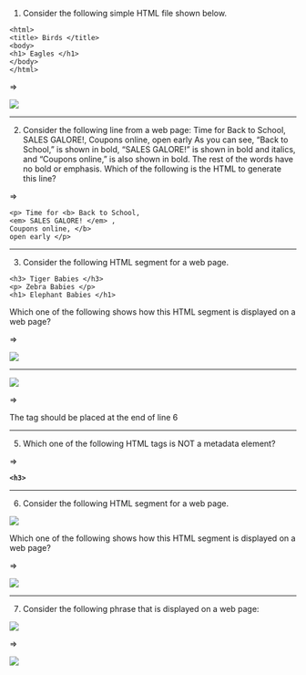 1. Consider the following simple HTML file shown below.
```
<html>
<title> Birds </title>
<body>
<h1> Eagles </h1>
</body>
</html>
```

=> 

![](https://user-images.githubusercontent.com/25608527/118537777-00ef5280-b76b-11eb-9558-0ea7afa1d1c1.JPG)

---

2. Consider the following line from a web page:
Time for Back to School, SALES GALORE!, Coupons online, open early
As you can see, “Back to School,” is shown in bold, “SALES GALORE!” is shown in bold and italics, and “Coupons online,” is also shown in bold. The rest of the words have no bold or emphasis.
Which of the following is the HTML to generate this line?

=>

```
<p> Time for <b> Back to School, 
<em> SALES GALORE! </em> ,
Coupons online, </b>
open early </p>
```
---

3. Consider the following HTML segment for a web page.
```
<h3> Tiger Babies </h3>
<p> Zebra Babies </p>
<h1> Elephant Babies </h1>
```
Which one of the following shows how this HTML segment is displayed on a web page?

=>

![](https://user-images.githubusercontent.com/25608527/118537782-02207f80-b76b-11eb-97c0-9f91dd57e675.JPG)

---

![](https://user-images.githubusercontent.com/25608527/118537790-0351ac80-b76b-11eb-9876-bc6cde9edfbe.JPG)

=>

The tag </h1> should be placed at the end of line 6

---

5. Which one of the following HTML tags is NOT a metadata element?

=>

**`<h3>`**

---

6. Consider the following HTML segment for a web page.

![](https://user-images.githubusercontent.com/25608527/118537797-0482d980-b76b-11eb-8734-acec4793aea5.png)

Which one of the following shows how this HTML segment is displayed on a web page?

=>

![](https://user-images.githubusercontent.com/25608527/118537784-02b91600-b76b-11eb-9032-42aad99b12ac.JPG)

---

7. Consider the following phrase that is displayed on a web page:

![](https://user-images.githubusercontent.com/25608527/118537799-0482d980-b76b-11eb-9f60-d0a8ef0844b8.png)

=>

![](https://user-images.githubusercontent.com/25608527/118537786-0351ac80-b76b-11eb-95d8-2ea01b8dc253.png)
